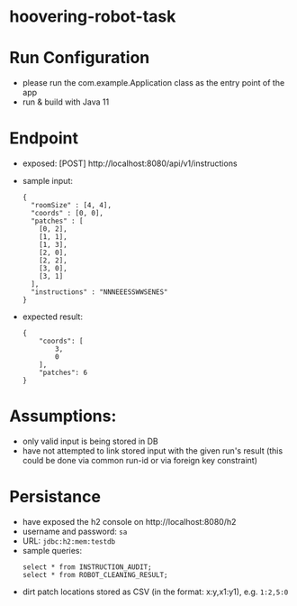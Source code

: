 # hoovering-robot-task


# Run Configuration
+ please run the com.example.Application class as the entry point of the app
+ run & build with Java 11


# Endpoint
+ exposed: [POST] http://localhost:8080/api/v1/instructions
+ sample input:
    ```
    {
      "roomSize" : [4, 4],
      "coords" : [0, 0],
      "patches" : [
        [0, 2],
        [1, 1],
        [1, 3],
        [2, 0],
        [2, 2],
        [3, 0],
        [3, 1]
      ],
      "instructions" : "NNNEEESSWWSENES"
    }
    ```

+ expected result:
    ```
    {
        "coords": [
            3,
            0
        ],
        "patches": 6
    }
    ```


# Assumptions:
+ only valid input is being stored in DB
+ have not attempted to link stored input with the given run's result (this could be done via common run-id or via foreign key constraint)


# Persistance
+ have exposed the h2 console on http://localhost:8080/h2
+ username and password: ```sa```
+ URL: ```jdbc:h2:mem:testdb```
+ sample queries:
    ```
    select * from INSTRUCTION_AUDIT;
    select * from ROBOT_CLEANING_RESULT;
    ```
+ dirt patch locations stored as CSV (in the format: x:y,x1:y1), e.g. ```1:2,5:0``` 
